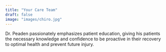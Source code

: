 ```yaml
---
title: "Your Care Team"
draft: false
image: "images/chiro.jpg"
---
```

Dr. Peaden passionately emphasizes patient education, giving his patients the necessary knowledge and confidence to be proactive in their recovery to optimal health and prevent future injury.